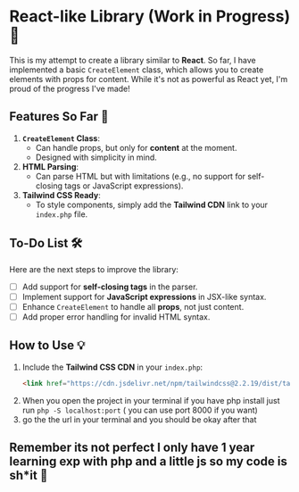 # React-like Library (Work in Progress) 🚀  

This is my attempt to create a library similar to **React**. So far, I have implemented a basic `CreateElement` class, which allows you to create elements with props for content. While it's not as powerful as React yet, I'm proud of the progress I've made!  

## Features So Far 🎉  
1. **`CreateElement` Class**:  
   - Can handle props, but only for **content** at the moment.  
   - Designed with simplicity in mind.  
2. **HTML Parsing**:  
   - Can parse HTML but with limitations (e.g., no support for self-closing tags or JavaScript expressions).  
3. **Tailwind CSS Ready**:  
   - To style components, simply add the **Tailwind CDN** link to your `index.php` file.  

## To-Do List 🛠️  
Here are the next steps to improve the library:  
- [ ] Add support for **self-closing tags** in the parser.  
- [ ] Implement support for **JavaScript expressions** in JSX-like syntax.  
- [ ] Enhance `CreateElement` to handle all **props**, not just content.  
- [ ] Add proper error handling for invalid HTML syntax.  

## How to Use 💡  
1. Include the **Tailwind CSS CDN** in your `index.php`:  
   ```html
   <link href="https://cdn.jsdelivr.net/npm/tailwindcss@2.2.19/dist/tailwind.min.css" rel="stylesheet">
2.  When you open the project in your terminal if you have php install just run `php -S localhost:port` ( you can use port 8000 if you want)
3. go the the url in your terminal and you should be okay after that

## Remember its not perfect I only have 1 year learning exp with php and a little js so my code is sh*it 🤣
